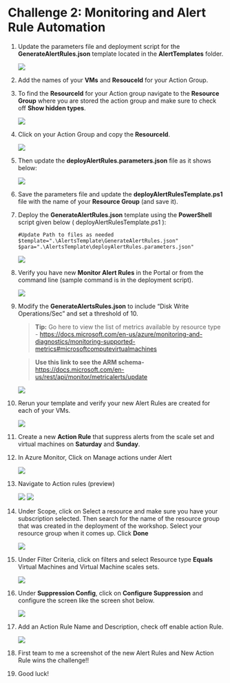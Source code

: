 # Challenge 2: Monitoring and Alert Rule Automation

1. Update the parameters file and deployment script for the **GenerateAlertRules.json** template located in the **AlertTemplates** folder.

    <img src="images/temp.jpg"/>

2. Add the names of your **VMs** and **ResouceId** for your Action Group.

3. To find the **ResourceId** for your Action group navigate to the **Resource Group** where you are stored the action group and make sure to check off **Show hidden types**.

    <img src="images/temp1.jpg"/>

4. Click on your Action Group and copy the **ResourceId**.

    <img src="images/temp2.jpg"/>

5. Then update the **deployAlertRules.parameters.json** file as it shows below:

    <img src="images/temp3.jpg"/>

6. Save the parameters file and update the **deployAlertRulesTemplate.ps1** file with the name of your **Resource Group** (and save it).

7. Deploy the **GenerateAlertRules.json** template using the **PowerShell** script given below ( deployAlertRulesTemplate.ps1 ):

    ```
    #Update Path to files as needed
    $template=".\AlertsTemplate\GenerateAlertRules.json"
    $para=".\AlertsTemplate\deployAlertRules.parameters.json"
    ```
    <img src="images/temp4.jpg"/>

8. Verify you have new **Monitor Alert Rules** in the Portal or from the command line (sample command is in the deployment script).

    <img src="images/temp5.jpg"/>

9. Modify the **GenerateAlertsRules.json** to include “Disk Write Operations/Sec” and set a threshold of 10.

    > **Tip:** Go here to view the list of metrics available by resource type - https://docs.microsoft.com/en-us/azure/monitoring-and-diagnostics/monitoring-supported-metrics#microsoftcomputevirtualmachines

    > **Use this link to see the ARM schema-** https://docs.microsoft.com/en-us/rest/api/monitor/metricalerts/update

    <img src="images/temp7.jpg"/>

10. Rerun your template and verify your new Alert Rules are created for each of your VMs.

    <img src="images/temp6.jpg"/>

11. Create a new **Action Rule** that suppress alerts from the scale set and virtual machines on **Saturday** and **Sunday**.

12. In Azure Monitor, Click on Manage actions under Alert

    <img src="images/ag.jpg"/>

13. Navigate to Action rules (preview)

    <img src="images/ag5.jpg"/>

    <img src="images/ag6.jpg"/>

14. Under Scope, click on Select a resource and make sure you have your subscription selected. Then search for the name of the resource group that was created in the deployment of the workshop. Select your resource group when it comes up. Click **Done**

    <img src="images/ag4.jpg"/>

15. Under Filter Criteria, click on filters and select Resource type **Equals** Virtual Machines and Virtual Machine scales sets.

    <img src="images/ag7.jpg"/>

16. Under **Suppression Config**, click on **Configure Suppression** and configure the screen like the screen shot below.

    <img src="images/ag8.jpg"/>

17. Add an Action Rule Name and Description, check off enable action Rule.

    <img src="images/ag9.jpg"/>

18. First team to me a screenshot of the new Alert Rules and New Action Rule wins the challenge!!

19. Good luck!
